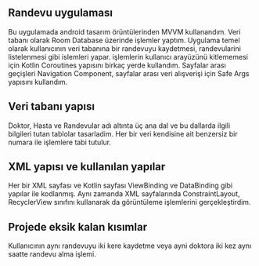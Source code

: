 ## Randevu uygulaması

Bu uygulamada android tasarım örüntülerinden MVVM kullanandım. Veri tabanı olarak Room Database üzerinde işlemler yaptım. Uygulama temel olarak kullanıcının veri tabanına bir randevuyu kaydetmesi, randevularini listelenmesi gibi islemleri yapar. işlemlerin kullanıcı arayüzünü kitlememesi için Kotlin Coroutines yapısını birkaç yerde kullandım. Sayfalar arası geçişleri Navigation Component, sayfalar arası veri alışverişi için Safe Args yapısını kullandım. 
 
## Veri tabanı yapısı 

Doktor, Hasta ve Randevular adı altınta üç ana dal ve bu dallarda ilgili bilgileri tutan tablolar tasarladim. Her bir veri kendisine ait benzersiz bir numara ile işlemlere tabi tutulur.

## XML yapısı ve kullanılan yapılar 

Her bir XML sayfası ve Kotlin sayfası ViewBinding ve DataBinding gibi yapılar ile kodlanmış. Aynı zamanda XML sayfalarında ConstraintLayout, RecyclerView sınıfını kullanarak da görüntüleme işlemlerini gerçekleştirdim.

## Projede eksik kalan kısımlar
Kullanıcının aynı randevuyu iki kere kaydetme veya ayni doktora iki kez aynı saatte randevu alma işlemi.
